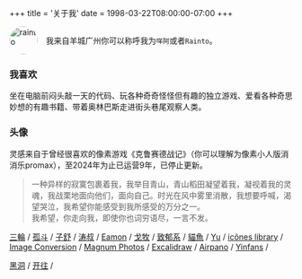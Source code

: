 +++
title = '关于我'
date = 1998-03-22T08:00:00-07:00
+++
<br/>


<div style="display: flex;align-items: center;">
<img src="/img/avantar.png" alt="rainto" style="width:50px;height:50px;display:inline-block;border-radius:50%;display:float;float:left;margin-right:15px;">

我来自羊城广州你可以称呼我为`咩阿`或者`Rainto`。
</div>


### 我喜欢
坐在电脑前闷头敲一天的代码、玩各种奇奇怪怪但有趣的独立游戏、爱看各种奇思妙想的有趣书籍、带着奥林巴斯走进街头巷尾观察人类。

### 头像
灵感来自于曾经很喜欢的像素游戏《克鲁赛德战记》（你可以理解为像素小人版消消乐promax），至2024年为止已运营9年，已停止更新。


> 一种异样的寂寞包裹着我，我举目青山，青山稻田凝望着我，凝视着我的灵魂，我战栗地面向他们，面向自己。时光在风中雾里消散，我想要呼喊，渴望哭泣，我希望你能感受到我所感受的万分之一。  
我希望，你走向我，即使你也词穷语尽，一言不发。

<!-- [风清](https://wind.ink) / -->
[三輪](https://sanlun.bike) /
[孤斗](https://d-d.design/) /
[子舒](https://zishu.me/) /
[涛叔](https://taoshu.in/) /
[Eamon](https://fanyiming.life/) /
[戈牧](https://emuia.com/) /
[致郁系](https://www.juroku.net) /
[貓魚](https://2cat.net) /
[Yu](https://blog.hanyu.me/) /
[icônes library](https://icones.netlify.app/) /
[Image Conversion](https://vectorizer.ai/) /
[Magnum Photos](https://www.magnumphotos.com/) /
[Excalidraw](https://excalidraw.com/) /
[Airpano](https://airpano.org.cn/) /
[Yinfans](https://www.yinfans.me/) /

[黑洞](https://www.foreverblog.cn/go.html) /
[开往](https://www.travellings.cn/go.html) /

